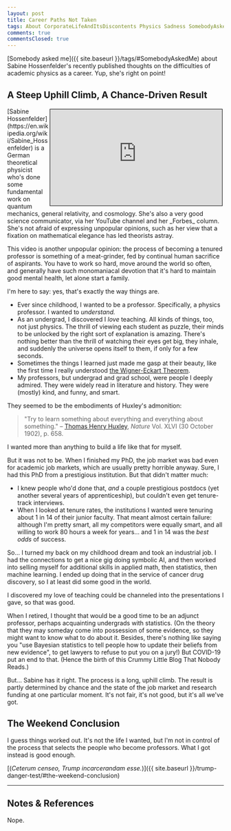 ```yaml
---
layout: post
title: Career Paths Not Taken
tags: About CorporateLifeAndItsDiscontents Physics Sadness SomebodyAskedMe
comments: true
commentsClosed: true
---
```


[Somebody asked me]({{ site.baseurl }}/tags/#SomebodyAskedMe) about Sabine Hossenfelder's
recently published thoughts on the difficulties of academic physics as a career.  Yup,
she's right on point!  


## A Steep Uphill Climb, A Chance-Driven Result  

<iframe width="400" height="224" src="https://www.youtube.com/embed/LKiBlGDfRU8?si=bthtouH-bMwZ5Ig7" allow="accelerometer; encrypted-media; gyroscope; picture-in-picture" allowfullscreen style="float: right; margin: 3px 3px 3px 3px; border: 1px solid #000000;"></iframe>
[Sabine Hossenfelder](https://en.wikipedia.org/wiki/Sabine_Hossenfelder) is a German
theoretical physicist who's done some fundamental work on quantum mechanics, general
relativity, and cosmology.  She's also a very good science communicator, via her YouTube
channel and her _Forbes_ column.  She's not afraid of expressing unpopular opinions, such
as her view that a fixation on mathematical elegance has led theorists astray.  

This video is another unpopular opinion: the process of becoming a tenured professor is
something of a meat-grinder, fed by continual human sacrifice of aspirants.  You have to
work so hard, move around the world so often, and generally have such monomaniacal
devotion that it's hard to maintain good mental health, let alone start a family.  

I'm here to say: yes, that's exactly the way things are.  
- Ever since childhood, I wanted to be a professor.  Specifically, a physics professor.  I
  wanted to _understand._  
- As an undergrad, I discovered I _love_ teaching.  All kinds of things, too, not just
  physics.  The thrill of viewing each student as puzzle, their minds to be unlocked by
  the right sort of explanation is amazing.  There's nothing better than the thrill of
  watching their eyes get big, they inhale, and suddenly the universe opens itself to
  them, if only for a few seconds.  
- Sometimes the things I learned just made me gasp at their beauty, like the first time I
  really understood
  [the Wigner-Eckart Theorem](https://en.wikipedia.org/wiki/Wigner%E2%80%93Eckart_theorem).  
- My professors, but undergrad and grad school, were people I deeply admired.  They were
  widely read in literature and history.  They were (mostly) kind, and funny, and smart.

They seemed to be the embodiments of Huxley's admonition:  
> "Try to learn something about everything and everything about something." &ndash;
> [Thomas Henry Huxley](https://en.wikipedia.org/wiki/Thomas_Henry_Huxley), _Nature_
> Vol. XLVI (30 October 1902), p. 658.  

I wanted more than anything to build a life like that for myself.  

But it was not to be.  When I finished my PhD, the job market was bad even for academic
job markets, which are usually pretty horrible anyway.  Sure, I had this PhD from a
prestigious institution.  But that didn't matter much:  
- I knew people who'd done that, _and_ a couple prestigious postdocs (yet another several
  years of apprenticeship), but couldn't even get tenure-track interviews.  
- When I looked at tenure rates, the institutions I wanted were tenuring about 1 in 14 of
  their junior faculty.  That meant almost certain failure: although I'm pretty smart,
  all my competitors were equally smart, and all willing to work 80 hours a week for
  years&hellip; and 1 in 14 was the _best odds_ of success.  
  
So&hellip; I turned my back on my childhood dream and took an industrial job.  I had the
connections to get a nice gig doing symbolic AI, and then worked into selling myself for
additional skills in applied math, then statistics, then machine learning.  I ended up
doing that in the service of cancer drug discovery, so I at least did some good in the
world.  

I discovered my love of teaching could be channeled into the presentations I gave, so
that was good.  

When I retired, I thought that would be a good time to be an adjunct professor, perhaps
acquainting undergrads with statistics.  (On the theory that they may someday come into
possession of some evidence, so they might want to know what to do about it.  Besides,
there's nothing like saying you "use Bayesian statistics to tell people how to update their
beliefs from new evidence", to get lawyers to refuse to put you on a jury!)  But COVID-19
put an end to that.  (Hence the birth of this Crummy Little Blog That Nobody Reads.)  

But&hellip; Sabine has it right.  The process is a long, uphill climb.  The result is
partly determined by chance and the state of the job market and research funding at one
particular moment.  It's not fair, it's not good, but it's all we've got.  


## The Weekend Conclusion  

I guess things worked out.  It's not the life I wanted, but I'm not in control of the
process that selects the people who become professors.  What I got instead is good enough.  

[(_Ceterum censeo, Trump incarcerandam esse._)]({{ site.baseurl }}/trump-danger-test/#the-weekend-conclusion)  

---

## Notes &amp; References  

<!--
<sup id="fn1a">[[1]](#fn1)</sup>

<a id="fn1">1</a>: ***, ["***"](***), *** DOI: [***](***). [↩](#fn1a)  

<a href="{{ site.baseurl }}/images/***">
  <img src="{{ site.baseurl }}/images/***" width="400" height="***" alt="***" title="***" style="float: right; margin: 3px 3px 3px 3px; border: 1px solid #000000;">
</a>

<a href="***">
  <img src="{{ site.baseurl }}/images/***" width="550" height="***" alt="***" title="***" style="margin: 3px 3px 3px 3px; border: 1px solid #000000;">
</a>

<iframe width="400" height="224" src="***" allow="accelerometer; encrypted-media; gyroscope; picture-in-picture" allowfullscreen style="float: right; margin: 3px 3px 3px 3px; border: 1px solid #000000;"></iframe>
-->

Nope.
